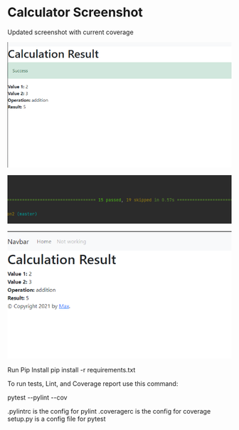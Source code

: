 # Calculator Screenshot

Updated screenshot with current coverage

![Screenshot](Screenshot%20(134).png)

![Screenshot](Screenshot%20(146).png)

![Screenshot](Screenshot%20(132).png)



Run Pip Install
pip install -r requirements.txt

To run tests, Lint, and Coverage report use this command:

pytest  --pylint --cov

.pylintrc is the config for pylint
.coveragerc is the config for coverage
setup.py is a config file for pytest

